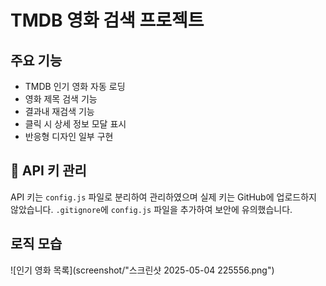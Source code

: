 # TMDB 영화 검색 프로젝트

## 주요 기능
- TMDB 인기 영화 자동 로딩
- 영화 제목 검색 기능
- 결과내 재검색 기능
- 클릭 시 상세 정보 모달 표시
- 반응형 디자인 일부 구현

## 🔐 API 키 관리
API 키는 `config.js` 파일로 분리하여 관리하였으며 실제 키는 GitHub에 업로드하지 않았습니다. `.gitignore`에 `config.js` 파일을 추가하여 보안에 유의했습니다.

## 로직 모습

![인기 영화 목록](screenshot/"스크린샷 2025-05-04 225556.png")
